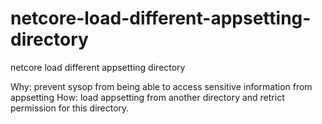 # netcore-load-different-appsetting-directory
netcore load different appsetting directory

Why: prevent sysop from being able to access sensitive information from appsetting
How: load appsetting from another directory and retrict permission for this directory.
